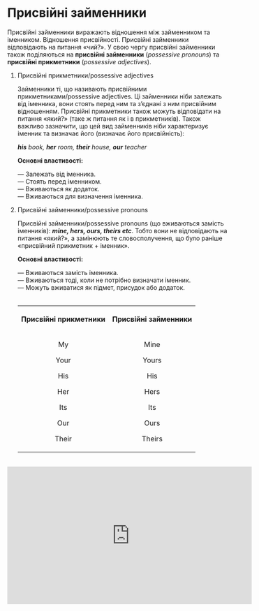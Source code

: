 # Присвійні займенники

Присвійні займенники виражають відношення між займенником та іменником. Відношення присвійності. Присвійні займенники відповідають на питання «чий?». У свою чергу присвійні займенники також поділяються на <b><span class="p1">присвійні займенники</span></b> (<i>possessive pronouns</i>) та <b><span class="p1">присвійні прикметники</span></b> (<i>possessive adjectives</i>).

<ol>
<li><p><span class="p1">Присвійні прикметники/possessive adjectives</span></p>
<p>Займенники ті, що називають присвійними прикметниками/possessive adjectives. Ці займенники ніби залежать від іменника, вони стоять перед ним та з’єднані з ним присвійним відношенням. Присвійні прикметники також можуть відповідати на питання «який?» (таке ж питання як і в прикметників). Також важливо зазначити, що цей вид займенників ніби характеризує іменник та визначає його (визначає його присвійність):</p>
<p><i><b>his</b> book, <b>her</b> room, <b>their</b> house, <b>our</b> teacher</i></p>
<p><b>Основні властивості:</b></p>
— Залежать вiд iменника.<br>
— Стоять перед iменником.<br>
— Вживаються як додаток.<br>
— Вживаються для визначення iменника.<br>
<li><p><span class="p1">Присвiйнi займенники/possessive pronouns</span></p>
<p>Присвійні займенники/possessive pronouns (що вживаються замість іменників):
<b><i>mine, hers, ours, theirs etc</i></b>. Тобто вони не відповідають на питання «який?», а замінюють те словосполучення, що було раніше «присвійний прикметник + іменник».</p>
<p><b>Основні властивості:</b></p>
— Вживаються замiсть iменника.<br>
— Вживаються тодi, коли не потрiбно визначати iменник.<br>
— Можуть вживатися як пiдмет, присудок або додаток.<br>
<br>
<div class="centered-table-wrapper">
<table class="centered-table">
<tr>
<th><p align="center">Присвійні прикметники</p></th>
<th><p align="center">Присвійні займенники</p></th>
</tr>
<tr>
<td>
<p align="center">My</p>
<p align="center">Your</p>
<p align="center">His</p>
<p align="center">Her</p>
<p align="center">Its</p>
<p align="center">Our</p>
<p align="center">Their</p>
</td>
<td>
<p align="center">Mine</p>
<p align="center">Yours</p>
<p align="center">His</p>
<p align="center">Hers</p>
<p align="center">Its</p>
<p align="center">Ours</p>
<p align="center">Theirs</p>
</td>
</tr>
</table>
</div>
</li>
</ol>
<br>

<div class="fluidMedia">
<iframe align="center" width="560" height="315" src="https://www.youtube.com/embed/gpahUFSoDSg" frameborder="0" allowfullscreen></iframe>
</div>
<div class="popup">
</div>